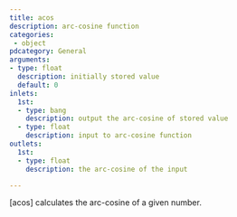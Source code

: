 ```yaml
---
title: acos
description: arc-cosine function
categories:
 - object
pdcategory: General
arguments:
- type: float
  description: initially stored value
  default: 0
inlets:
  1st:
  - type: bang
    description: output the arc-cosine of stored value
  - type: float
    description: input to arc-cosine function
outlets:
  1st:
  - type: float
    description: the arc-cosine of the input

---
```


[acos] calculates the arc-cosine of a given number.

